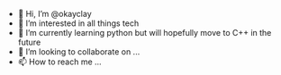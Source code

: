 - 👋 Hi, I’m @okayclay
- 👀 I’m interested in all things tech
- 🌱 I’m currently learning python but will hopefully move to C++ in the future
- 💞️ I’m looking to collaborate on ...
- 📫 How to reach me ...

<!---
okayclay/okayclay is a ✨ special ✨ repository because its `README.md` (this file) appears on your GitHub profile.
You can click the Preview link to take a look at your changes.
--->
